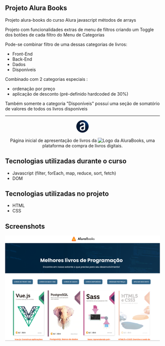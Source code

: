 ## Projeto Alura Books

Projeto alura-books do curso Alura javascript métodos de arrays

Projeto com funcionalidades extras de menu de filtros
criando um Toggle dos botões de cada filtro do Menu de Categorias

Pode-se combinar filtro de uma dessas categorias de livros:

- Front-End
- Back-End
- Dados
- Disponíveis

Combinado com 2 categorias especiais :

- ordenação por preço
- aplicação de desconto (pré-definido hardcoded de 30%)

Também somente a categoria "Disponíveis" possuí uma seção de somatório de valores de todos os livros disponíveis

<hr>

<p align="center"> <img src="./imagens/logo.png" alt="Logo da Alura"> </p>
<p align="center">Página inicial de apresentação de livros da <img src="./imagens/Logo-1.png" alt="Logo da AluraBooks">, uma plataforma de compra de livros digitais.</p>

## Tecnologias utilizadas durante o curso

- Javascript (filter, forEach, map, reduce, sort, fetch)
- DOM

## Tecnologias utilizadas no projeto

- HTML
- CSS

## Screenshots

![Screenshot da tela inicial do AluraBooks](./imagens/screenshot.png)

